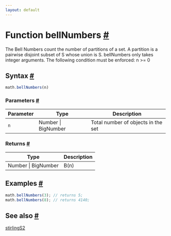 ```yaml
---
layout: default
---
```


<h1 id="function-bellnumbers">Function bellNumbers <a href="#function-bellnumbers" title="Permalink">#</a></h1>

The Bell Numbers count the number of partitions of a set. A partition is a pairwise disjoint subset of S whose union is S.
bellNumbers only takes integer arguments.
The following condition must be enforced: n >= 0


<h2 id="syntax">Syntax <a href="#syntax" title="Permalink">#</a></h2>

```js
math.bellNumbers(n)
```

<h3 id="parameters">Parameters <a href="#parameters" title="Permalink">#</a></h3>

Parameter | Type | Description
--------- | ---- | -----------
`n` | Number &#124; BigNumber | Total number of objects in the set

<h3 id="returns">Returns <a href="#returns" title="Permalink">#</a></h3>

Type | Description
---- | -----------
Number &#124; BigNumber | B(n)


<h2 id="examples">Examples <a href="#examples" title="Permalink">#</a></h2>

```js
math.bellNumbers(3); // returns 5;
math.bellNumbers(8); // returns 4140;
```


<h2 id="see-also">See also <a href="#see-also" title="Permalink">#</a></h2>

[stirlingS2](stirlingS2.html)


<!-- Note: This file is automatically generated from source code comments. Changes made in this file will be overridden. -->
